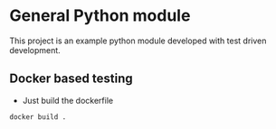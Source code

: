 # General Python module
This project is an example python module developed with test driven development.
## Docker based testing
* Just build the dockerfile
```
docker build .
```

